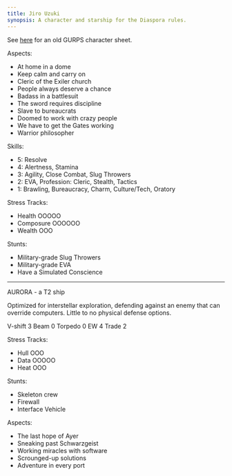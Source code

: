 ```yaml
---
title: Jiro Uzuki
synopsis: A character and starship for the Diaspora rules.
---
```


See [here](/assets/jiro.pdf) for an old GURPS character sheet.

Aspects:

* At home in a dome
* Keep calm and carry on
* Cleric of the Exiler church
* People always deserve a chance
* Badass in a battlesuit
* The sword requires discipline
* Slave to bureaucrats
* Doomed to work with crazy people
* We have to get the Gates working
* Warrior philosopher

Skills:

* 5: Resolve
* 4: Alertness, Stamina
* 3: Agility, Close Combat, Slug Throwers
* 2: EVA, Profession: Cleric, Stealth, Tactics
* 1: Brawling, Bureaucracy, Charm, Culture/Tech, Oratory

Stress Tracks:

* Health OOOOO
* Composure OOOOOO
* Wealth OOO

Stunts:

* Military-grade Slug Throwers
* Military-grade EVA
* Have a Simulated Conscience

----

AURORA - a T2 ship

Optimized for interstellar exploration, defending against an enemy
that can override computers. Little to no physical defense options.

V-shift 3 Beam 0 Torpedo 0 EW 4 Trade 2

Stress Tracks:

* Hull OOO
* Data OOOOO
* Heat OOO

Stunts:

* Skeleton crew
* Firewall
* Interface Vehicle

Aspects:

* The last hope of Ayer
* Sneaking past Schwarzgeist
* Working miracles with software
* Scrounged-up solutions
* Adventure in every port
